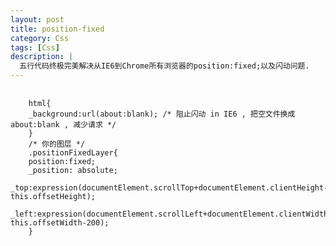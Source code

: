 ```yaml
---
layout: post
title: position-fixed
category: Css
tags: [Css]
description: |
  五行代码终极完美解决从IE6到Chrome所有浏览器的position:fixed;以及闪动问题.
---
```


<pre>
    <code>
    html{
    _background:url(about:blank); /* 阻止闪动 in IE6 , 把空文件换成about:blank , 减少请求 */
    }
    /* 你的图层 */
    .positionFixedLayer{
    position:fixed;
    _position: absolute;
    _top:expression(documentElement.scrollTop+documentElement.clientHeight-this.offsetHeight);
    _left:expression(documentElement.scrollLeft+documentElement.clientWidth-this.offsetWidth-200);
    }
    </code>
</pre>